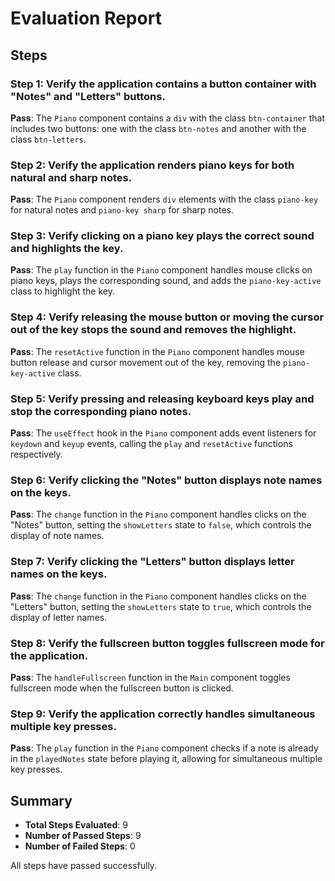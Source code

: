 # Evaluation Report

## Steps

### Step 1: Verify the application contains a button container with "Notes" and "Letters" buttons.
**Pass**: The `Piano` component contains a `div` with the class `btn-container` that includes two buttons: one with the class `btn-notes` and another with the class `btn-letters`.

### Step 2: Verify the application renders piano keys for both natural and sharp notes.
**Pass**: The `Piano` component renders `div` elements with the class `piano-key` for natural notes and `piano-key sharp` for sharp notes.

### Step 3: Verify clicking on a piano key plays the correct sound and highlights the key.
**Pass**: The `play` function in the `Piano` component handles mouse clicks on piano keys, plays the corresponding sound, and adds the `piano-key-active` class to highlight the key.

### Step 4: Verify releasing the mouse button or moving the cursor out of the key stops the sound and removes the highlight.
**Pass**: The `resetActive` function in the `Piano` component handles mouse button release and cursor movement out of the key, removing the `piano-key-active` class.

### Step 5: Verify pressing and releasing keyboard keys play and stop the corresponding piano notes.
**Pass**: The `useEffect` hook in the `Piano` component adds event listeners for `keydown` and `keyup` events, calling the `play` and `resetActive` functions respectively.

### Step 6: Verify clicking the "Notes" button displays note names on the keys.
**Pass**: The `change` function in the `Piano` component handles clicks on the "Notes" button, setting the `showLetters` state to `false`, which controls the display of note names.

### Step 7: Verify clicking the "Letters" button displays letter names on the keys.
**Pass**: The `change` function in the `Piano` component handles clicks on the "Letters" button, setting the `showLetters` state to `true`, which controls the display of letter names.

### Step 8: Verify the fullscreen button toggles fullscreen mode for the application.
**Pass**: The `handleFullscreen` function in the `Main` component toggles fullscreen mode when the fullscreen button is clicked.

### Step 9: Verify the application correctly handles simultaneous multiple key presses.
**Pass**: The `play` function in the `Piano` component checks if a note is already in the `playedNotes` state before playing it, allowing for simultaneous multiple key presses.

## Summary

- **Total Steps Evaluated**: 9
- **Number of Passed Steps**: 9
- **Number of Failed Steps**: 0

All steps have passed successfully.